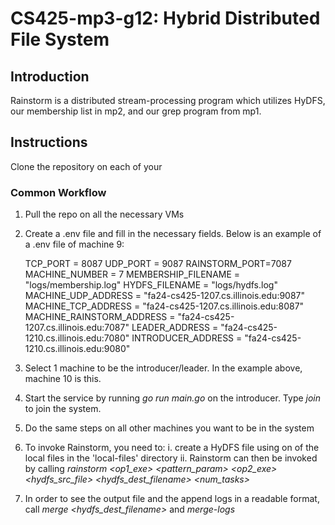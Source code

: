# CS425-mp3-g12: Hybrid Distributed File System

## Introduction

Rainstorm is a distributed stream-processing program which utilizes HyDFS, our membership list in mp2, and our grep program from mp1.

## Instructions

Clone the repository on each of your 


### Common Workflow

1) Pull the repo on all the necessary VMs

2) Create a .env file and fill in the necessary fields. Below is an example of a .env file of machine 9:

    TCP_PORT = 8087
    UDP_PORT = 9087
    RAINSTORM_PORT=7087
    MACHINE_NUMBER = 7
    MEMBERSHIP_FILENAME = "logs/membership.log"
    HYDFS_FILENAME = "logs/hydfs.log"
    MACHINE_UDP_ADDRESS = "fa24-cs425-1207.cs.illinois.edu:9087"
    MACHINE_TCP_ADDRESS = "fa24-cs425-1207.cs.illinois.edu:8087"
    MACHINE_RAINSTORM_ADDRESS = "fa24-cs425-1207.cs.illinois.edu:7087"
    LEADER_ADDRESS = "fa24-cs425-1210.cs.illinois.edu:7080"
    INTRODUCER_ADDRESS = "fa24-cs425-1210.cs.illinois.edu:9080"

3) Select 1 machine to be the introducer/leader. In the example above, machine 10 is this.

4) Start the service by running *go run main.go* on the introducer. Type *join* to join the system.

5) Do the same steps on all other machines you want to be in the system 

6) To invoke Rainstorm, you need to:
    i. create a HyDFS file using on of the local files in the 'local-files' directory
    ii. Rainstorm can then be invoked by calling *rainstorm <op1_exe> <pattern_param> <op2_exe> <hydfs_src_file> <hydfs_dest_filename> <num_tasks>*

7) In order to see the output file and the append logs in a readable format, call *merge <hydfs_dest_filename>* and *merge-logs*
